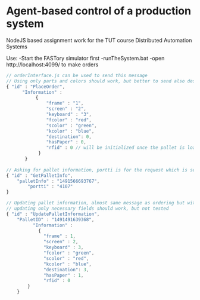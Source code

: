 # Agent-based control of a production system
NodeJS based assignment work for the TUT course Distributed Automation Systems

Use:
-Start the FASTory simulator first
-runTheSystem.bat 
-open http://localhost:4099/ to make orders

```javascript
// orderInterface.js can be used to send this message
// Using only parts and colors should work, but better to send also destination, hasPaper and rfid
{ "id" : "PlaceOrder",
      "Information" :
           {
               "frame" : "1",
               "screen" : "2",
               "keyboard" : "3",
               "fcolor" : "red",
               "scolor" : "green",
               "kcolor" : "blue",
               "destination": 0,
               "hasPaper" : 0,
               "rfid" : 0 // will be initialized once the pallet is loaded
            }
       }
                
// Asking for pallet information, portti is for the request which is sent as response
{ "id" : "GetPalletInfo",  
    "palletInfo" : "1491566693767",
        "portti" : "4107"
}

// Updating pallet information, almost same message as ordering but with PalletID attached
// updating only necessary fields should work, but not tested
{ "id" : "UpdatePalletInformation", 
    "PalletID" : "1491491639368", 
          "Information" : 
            {
              "frame" : 1,
              "screen" : 2,
              "keyboard" : 3,
              "fcolor" : "green",
              "scolor" : "red",
              "kcolor" : "blue",
              "destination": 3,
              "hasPaper" : 1,
              "rfid" : 0
        }
    }
                
                
```
